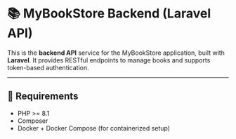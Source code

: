 # 📚 MyBookStore Backend (Laravel API)

This is the **backend API** service for the MyBookStore application, built with **Laravel**.
It provides RESTful endpoints to manage books and supports token-based authentication.

---

## 🧰 Requirements

- PHP >= 8.1
- Composer
- Docker + Docker Compose (for containerized setup)
